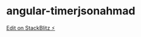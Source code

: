 # angular-timerjsonahmad

[Edit on StackBlitz ⚡️](https://stackblitz.com/edit/angular-timerjsonahmad)